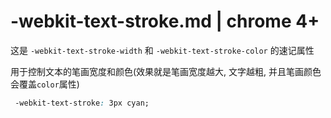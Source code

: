 # -webkit-text-stroke.md | chrome 4+

这是 `-webkit-text-stroke-width` 和 `-webkit-text-stroke-color` 的速记属性

用于控制文本的笔画宽度和颜色(效果就是笔画宽度越大, 文字越粗, 并且笔画颜色会覆盖`color`属性)

```css
 -webkit-text-stroke: 3px cyan;
```

